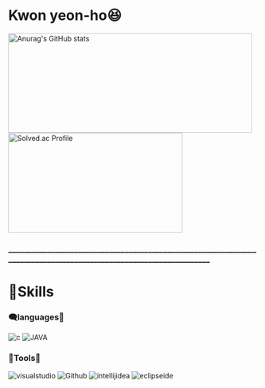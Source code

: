# Kwon yeon-ho😆

<a href="https://github.com/Kwonyeonho/github-readme-stats">
  <img src="https://github-readme-stats.vercel.app/api?username=Kwonyeonho&show_icons=true&theme=dark" alt="Anurag's GitHub stats" width="490" height="200">
</a>
<a href="https://solved.ac/gyh040409/">
  <img src="http://mazassumnida.wtf/api/v2/generate_badge?boj=gyh040409" alt="Solved.ac Profile" width="350" height="200">
</a>
   
### ____________________________________________________________________________________________________________________
# 💪Skills
### 🗨️languages💬
![c](https://img.shields.io/badge/c-A8B9CC.svg?&style=for-the-badge&logo=c&logoColor=white)
![JAVA](https://img.shields.io/badge/Java-007396?style=for-the-badge&logo=OpenJDK&logoColor=white")
### 🔧Tools🔧
![visualstudio](https://img.shields.io/badge/visual%20studio-5C2D91.svg?&style=for-the-badge&logo=visualstudio&logoColor=white)
![Github](https://img.shields.io/badge/Git%20hub-181717.svg?&style=for-the-badge&logo=Github&logoColor=white)
![intellijidea](https://img.shields.io/badge/intellij%20idea-000000.svg?&style=for-the-badge&logo=intellijidea&logoColor=white)
![eclipseide](https://img.shields.io/badge/eclipse%20ide-2C2255.svg?&style=for-the-badge&logo=eclipseide&logoColor=white)
